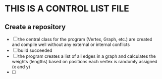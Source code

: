 # THIS IS A CONTROL LIST FILE

## Create a repository

- [ ] the central class for the program (Vertex, Graph, etc.) are created and compile well without any external or internal conflicts
- [ ] build succeeded
- [ ] the program creates a list of all edges in a graph and calculates the weights (lengths) based on positions each vertex is randomly assigned (x and y)
- [ ] 